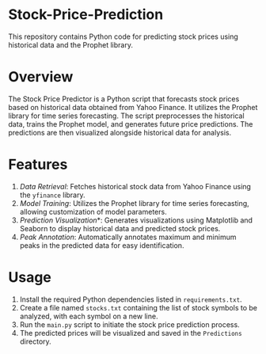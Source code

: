 # Stock-Price-Prediction
This repository contains Python code for predicting stock prices using historical data and the Prophet library.

# Overview
The Stock Price Predictor is a Python script that forecasts stock prices based on historical data obtained from Yahoo Finance. It utilizes the Prophet library for time series forecasting. The script preprocesses the historical data, trains the Prophet model, and generates future price predictions. The predictions are then visualized alongside historical data for analysis.

# Features
1. *Data Retrieval*: Fetches historical stock data from Yahoo Finance using the `yfinance` library.
2. *Model Training*: Utilizes the Prophet library for time series forecasting, allowing customization of model parameters.
3. *Prediction Visualization**: Generates visualizations using Matplotlib and Seaborn to display historical data and predicted stock prices.
4. *Peak Annotation*: Automatically annotates maximum and minimum peaks in the predicted data for easy identification.

# Usage
1. Install the required Python dependencies listed in `requirements.txt`.
2. Create a file named `stocks.txt` containing the list of stock symbols to be analyzed, with each symbol on a new line.
3. Run the `main.py` script to initiate the stock price prediction process.
4. The predicted prices will be visualized and saved in the `Predictions` directory.
